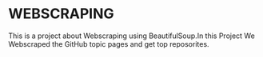 # WEBSCRAPING
This is a project about Webscraping using BeautifulSoup.In this Project We Webscraped the GitHub topic pages and get top reposorites.
